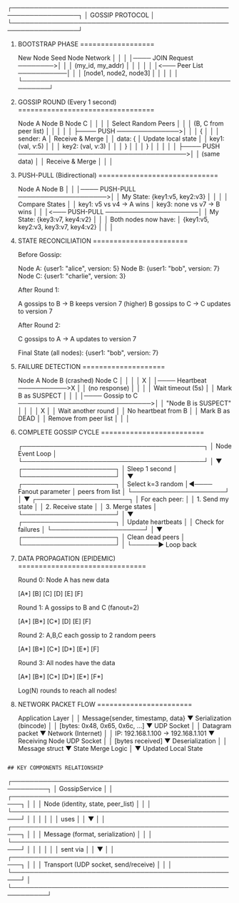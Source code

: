┌─────────────────────────────────────────────────────────────────┐
│                        GOSSIP PROTOCOL                           │
└─────────────────────────────────────────────────────────────────┘

1. BOOTSTRAP PHASE
==================

    New Node                    Seed Node                  Network
       │                           │                          │
       │──── JOIN Request ────────>│                          │
       │     (my_id, my_addr)      │                          │
       │                           │                          │
       │<─── Peer List ───────────│                          │
       │   [node1, node2, node3]   │                          │
       │                           │                          │
       └──────────────────────────────────────────────────────┘


2. GOSSIP ROUND (Every 1 second)
=================================

    Node A                    Node B                    Node C
      │                         │                         │
      │  Select Random Peers    │                         │
      │  (B, C from peer list)  │                         │
      │                         │                         │
      ├──── PUSH ──────────────>│                         │
      │   {                     │                         │
      │     sender: A           │   Receive & Merge       │
      │     data: {             │   Update local state    │
      │       key1: (val, v:5)  │                         │
      │       key2: (val, v:3)  │                         │
      │     }                   │                         │
      │   }                     │                         │
      │                         │                         │
      ├──── PUSH ──────────────────────────────────────>│
      │   (same data)                                    │
      │                                  Receive & Merge │
      │                                                   │


3. PUSH-PULL (Bidirectional)
=============================

    Node A                                Node B
      │                                     │
      │──── PUSH-PULL ────────────────────>│
      │   My State: {key1:v5, key2:v3}     │
      │                                     │
      │                Compare States       │
      │                key1: v5 vs v4 → A wins
      │                key3: none vs v7 → B wins
      │                                     │
      │<─── PUSH-PULL ─────────────────────│
      │   My State: {key3:v7, key4:v2}     │
      │                                     │
      Both nodes now have:                  │
      {key1:v5, key2:v3, key3:v7, key4:v2}  │
      │                                     │


4. STATE RECONCILIATION
=======================

    Before Gossip:
    
    Node A: {user1: "alice", version: 5}
    Node B: {user1: "bob", version: 7}
    Node C: {user1: "charlie", version: 3}
    
    After Round 1:
    
    A gossips to B → B keeps version 7 (higher)
    B gossips to C → C updates to version 7
    
    After Round 2:
    
    C gossips to A → A updates to version 7
    
    Final State (all nodes):
    {user1: "bob", version: 7}


5. FAILURE DETECTION
====================

    Node A                    Node B (crashed)          Node C
      │                           │                       │
      │                           X                       │
      │──── Heartbeat ───────────>X                       │
      │     (no response)                                 │
      │                                                   │
      │  Wait timeout (5s)                                │
      │  Mark B as SUSPECT                                │
      │                                                   │
      │──── Gossip to C ──────────────────────────────>│
      │   "Node B is SUSPECT"                            │
      │                                                   │
      │                           X                       │
      │  Wait another round                               │
      │  No heartbeat from B                              │
      │  Mark B as DEAD                                   │
      │  Remove from peer list                            │
      │                                                   │


6. COMPLETE GOSSIP CYCLE
=========================

    ┌─────────────────────────────────────────┐
    │         Node Event Loop                  │
    └─────────────────────────────────────────┘
              │
              ▼
    ┌─────────────────────┐
    │   Sleep 1 second     │
    └─────────────────────┘
              │
              ▼
    ┌─────────────────────┐
    │ Select k=3 random   │◄──── Fanout parameter
    │ peers from list     │
    └─────────────────────┘
              │
              ▼
    ┌─────────────────────┐
    │  For each peer:     │
    │  1. Send my state   │
    │  2. Receive state   │
    │  3. Merge states    │
    └─────────────────────┘
              │
              ▼
    ┌─────────────────────┐
    │ Update heartbeats   │
    │ Check for failures  │
    └─────────────────────┘
              │
              ▼
    ┌─────────────────────┐
    │ Clean dead peers    │
    └─────────────────────┘
              │
              └──────► Loop back


7. DATA PROPAGATION (EPIDEMIC)
===============================

    Round 0: Node A has new data
    
    [A*] [B] [C] [D] [E] [F]
    
    Round 1: A gossips to B and C (fanout=2)
    
    [A*] [B*] [C*] [D] [E] [F]
    
    Round 2: A,B,C each gossip to 2 random peers
    
    [A*] [B*] [C*] [D*] [E*] [F]
    
    Round 3: All nodes have the data
    
    [A*] [B*] [C*] [D*] [E*] [F*]
    
    Log(N) rounds to reach all nodes!


8. NETWORK PACKET FLOW
=======================

    Application Layer
         │
         │ Message{sender, timestamp, data}
         ▼
    Serialization (bincode)
         │
         │ [bytes: 0x48, 0x65, 0x6c, ...]
         ▼
    UDP Socket
         │
         │ Datagram packet
         ▼
    Network (Internet)
         │
         │ IP: 192.168.1.100 → 192.168.1.101
         ▼
    Receiving Node UDP Socket
         │
         │ [bytes received]
         ▼
    Deserialization
         │
         │ Message struct
         ▼
    State Merge Logic
         │
         ▼
    Updated Local State
```

## KEY COMPONENTS RELATIONSHIP
```
┌──────────────────────────────────────────────────────────┐
│                    GossipService                          │
│  ┌────────────────────────────────────────────────────┐  │
│  │  Node (identity, state, peer_list)                 │  │
│  └────────────────────────────────────────────────────┘  │
│                         │                                 │
│                         │ uses                            │
│                         ▼                                 │
│  ┌────────────────────────────────────────────────────┐  │
│  │  Message (format, serialization)                   │  │
│  └────────────────────────────────────────────────────┘  │
│                         │                                 │
│                         │ sent via                        │
│                         ▼                                 │
│  ┌────────────────────────────────────────────────────┐  │
│  │  Transport (UDP socket, send/receive)              │  │
│  └────────────────────────────────────────────────────┘  │
└──────────────────────────────────────────────────────────┘